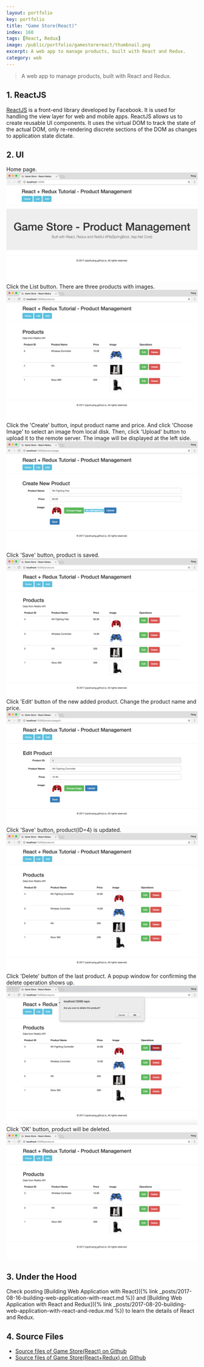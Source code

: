 ```yaml
---
layout: portfolio
key: portfolio
title: "Game Store(React)"
index: 160
tags: [React, Redux]
image: /public/portfolio/gamestorereact/thumbnail.png
excerpt: A web app to manage products, built with React and Redux.
category: web
---
```


> A web app to manage products, built with React and Redux.

## 1. ReactJS
[ReactJS](https://reactjs.org/) is a front-end library developed by Facebook. It is used for handling the view layer for web and mobile apps. ReactJS allows us to create reusable UI components. It uses the virtual DOM to track the state of the actual DOM, only re-rendering discrete sections of the DOM as changes to application state dictate.

## 2. UI
Home page.
![MIME Type](/public/portfolio/gamestorereact/homepage.png)
Click the List button. There are three products with images.
![MIME Type](/public/portfolio/gamestorereact/productlist.png)
Click the 'Create' button, input product name and price. And click 'Choose Image' to select an image from local disk. Then, click 'Upload' button to upload it to the remote server. The image will be displayed at the left side.
![MIME Type](/public/portfolio/gamestorereact/productadd.png)
Click 'Save' button, product is saved.
![MIME Type](/public/portfolio/gamestorereact/productlistafteradd.png)
Click 'Edit' button of the new added product. Change the product name and price.
![MIME Type](/public/portfolio/gamestorereact/productedit.png)
Click 'Save' button, product(ID=4) is updated.
![MIME Type](/public/portfolio/gamestorereact/productlistafteredit.png)
Click 'Delete' button of the last product. A popup window for confirming the delete operation shows up.
![MIME Type](/public/portfolio/gamestorereact/deleteconfirm.png)
Click 'OK' button, product will be deleted.
![MIME Type](/public/portfolio/gamestorereact/productlistafterdel.png)

## 3. Under the Hood
Check posting [Building Web Application with React]({% link _posts/2017-08-16-building-web-application-with-react.md %}) and [Building Web Application with React and Redux]({% link _posts/2017-08-20-building-web-application-with-react-and-redux.md %}) to learn the details of React and Redux.

## 4. Source Files
* [Source files of Game Store(React) on Github](https://github.com/jojozhuang/Tutorials/tree/master/GameStoreReact)
* [Source files of Game Store(React+Redux) on Github](https://github.com/jojozhuang/Tutorials/tree/master/GameStoreReactRedux)
